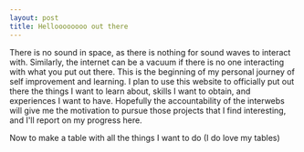 ```yaml
---
layout: post
title: Helloooooooo out there
---
```


There is no sound in space, as there is nothing for sound waves to interact with.  Similarly, the internet can be a vacuum if there is no one interacting with what you put out there.  This is the beginning of my personal journey of self improvement and learning.  I plan to use this website to officially put out there the things I want to learn about, skills I want to obtain, and experiences I want to have.  Hopefully the accountability of the interwebs will give me the motivation to pursue those projects that I find interesting, and I'll report on my progress here.

Now to make a table with all the things I want to do (I do love my tables)

